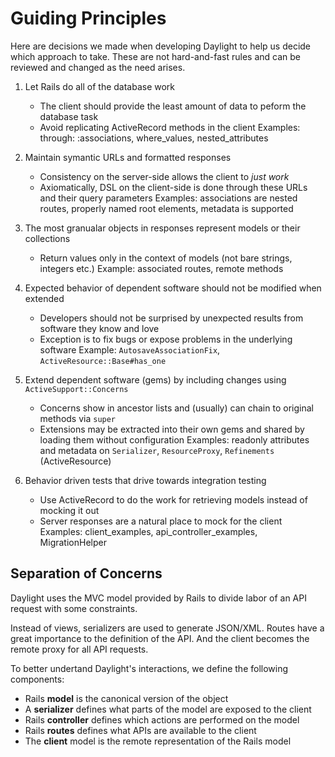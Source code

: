 # Guiding Principles

Here are decisions we made when developing Daylight to help us decide which approach to take.
These are not hard-and-fast rules and can be reviewed and changed as the need arises.

1. Let Rails do all of the database work
   * The client should provide the least amount of data to peform the database task
   * Avoid replicating ActiveRecord methods in the client
   Examples: through: :associations, where_values, nested_attributes

2. Maintain symantic URLs and formatted responses
   * Consistency on the server-side allows the client to _just work_
   * Axiomatically, DSL on the client-side is done through these URLs and their query parameters
   Examples: associations are nested routes, properly named root elements, metadata is supported

3. The most granualar objects in responses represent models or their collections
   * Return values only in the context of models (not bare strings, integers etc.)
   Example: associated routes, remote methods

4. Expected behavior of dependent software should not be modified when extended
   * Developers should not be surprised by unexpected results from software they know and love
   * Exception is to fix bugs or expose problems in the underlying software
   Example: `AutosaveAssociationFix`, `ActiveResource::Base#has_one`

5. Extend dependent software (gems) by including changes using `ActiveSupport::Concerns`
   * Concerns show in ancestor lists and (usually) can chain to original methods via `super`
   * Extensions may be extracted into their own gems and shared by loading them without configuration
   Examples: readonly attributes and metadata on `Serializer`, `ResourceProxy`, `Refinements` (ActiveResource)

6. Behavior driven tests that drive towards integration testing
   * Use ActiveRecord to do the work for retrieving models instead of mocking it out
   * Server responses are a natural place to mock for the client
   Examples: client_examples, api_controller_examples, MigrationHelper

## Separation of Concerns

Daylight uses the MVC model provided by Rails to divide labor of an API request with some constraints.

Instead of views, serializers are used to generate JSON/XML.  Routes have a great importance to the
definition of the API.  And the client becomes the remote proxy for all API requests.

To better undertand Daylight's interactions, we define the following components:

* Rails **model** is the canonical version of the object
* A **serializer** defines what parts of the model are exposed to the client
* Rails **controller** defines which actions are performed on the model
* Rails **routes** defines what APIs are available to the client
* The **client** model is the remote representation of the Rails model
